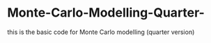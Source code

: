 # Monte-Carlo-Modelling-Quarter-
this is the basic code for Monte Carlo modelling (quarter version)
